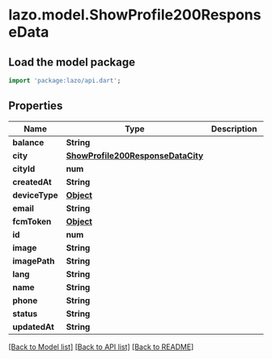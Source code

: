 # lazo.model.ShowProfile200ResponseData

## Load the model package
```dart
import 'package:lazo/api.dart';
```

## Properties
Name | Type | Description | Notes
------------ | ------------- | ------------- | -------------
**balance** | **String** |  | [optional] 
**city** | [**ShowProfile200ResponseDataCity**](ShowProfile200ResponseDataCity.md) |  | [optional] 
**cityId** | **num** |  | [optional] 
**createdAt** | **String** |  | [optional] 
**deviceType** | [**Object**](.md) |  | [optional] 
**email** | **String** |  | [optional] 
**fcmToken** | [**Object**](.md) |  | [optional] 
**id** | **num** |  | [optional] 
**image** | **String** |  | [optional] 
**imagePath** | **String** |  | [optional] 
**lang** | **String** |  | [optional] 
**name** | **String** |  | [optional] 
**phone** | **String** |  | [optional] 
**status** | **String** |  | [optional] 
**updatedAt** | **String** |  | [optional] 

[[Back to Model list]](../README.md#documentation-for-models) [[Back to API list]](../README.md#documentation-for-api-endpoints) [[Back to README]](../README.md)


